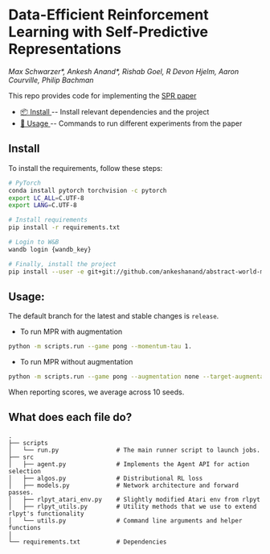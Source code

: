 # Data-Efficient Reinforcement Learning with Self-Predictive Representations

*Max Schwarzer\*, Ankesh Anand\*, Rishab Goel, R Devon Hjelm, Aaron Courville, Philip Bachman*

This repo provides code for implementing the [SPR paper](https://arxiv.org/abs/2007.05929)

* [📦 Install ](#install) -- Install relevant dependencies and the project
* [🔧 Usage ](#usage) -- Commands to run different experiments from the paper

## Install 
To install the requirements, follow these steps:
```bash
# PyTorch
conda install pytorch torchvision -c pytorch
export LC_ALL=C.UTF-8
export LANG=C.UTF-8

# Install requirements
pip install -r requirements.txt

# Login to W&B
wandb login {wandb_key}

# Finally, install the project
pip install --user -e git+git://github.com/ankeshanand/abstract-world-models
```

## Usage:
The default branch for the latest and stable changes is `release`. 

* To run MPR with augmentation
```bash
python -m scripts.run --game pong --momentum-tau 1.
```

* To run MPR without augmentation
```bash
python -m scripts.run --game pong --augmentation none --target-augmentation 0 --dropout 0.5
```

When reporting scores, we average across 10 seeds. 

## What does each file do? 

    .
    ├── scripts
    │   └── run.py                # The main runner script to launch jobs.
    ├── src                     
    │   ├── agent.py              # Implements the Agent API for action selection 
    │   ├── algos.py              # Distributional RL loss
    │   ├── models.py             # Network architecture and forward passes.
    │   ├── rlpyt_atari_env.py    # Slightly modified Atari env from rlpyt
    │   ├── rlpyt_utils.py        # Utility methods that we use to extend rlpyt's functionality
    │   └── utils.py              # Command line arguments and helper functions 
    │
    └── requirements.txt          # Dependencies
